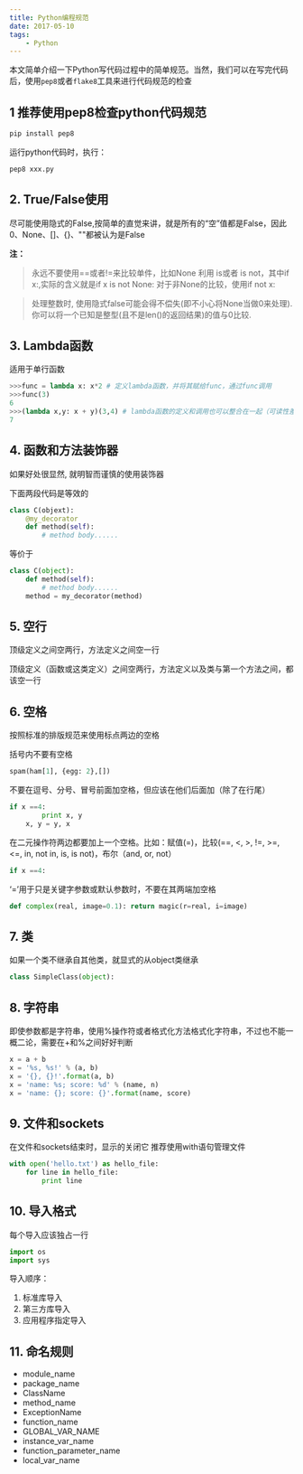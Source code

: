 ```yaml
---
title: Python编程规范
date: 2017-05-10
tags:
    - Python
---
```


本文简单介绍一下Python写代码过程中的简单规范。当然，我们可以在写完代码后，使用`pep8`或者`flake8`工具来进行代码规范的检查

<!-- more -->

## 1 推荐使用pep8检查python代码规范
```python
pip install pep8
```
运行python代码时，执行：

```python
pep8 xxx.py
```
## 2. True/False使用
尽可能使用隐式的False,按简单的直觉来讲，就是所有的“空”值都是False，因此0、None、[]、{}、""都被认为是False

**注：**
>永远不要使用==或者!=来比较单件，比如None 利用 is或者 is not，其中if x:,实际的含义就是if x is not None: 对于非None的比较，使用if not x:

>处理整数时, 使用隐式false可能会得不偿失(即不小心将None当做0来处理). 你可以将一个已知是整型(且不是len()的返回结果)的值与0比较.

## 3. Lambda函数
适用于单行函数

```python
>>>func = lambda x: x*2 # 定义lambda函数，并将其赋给func，通过func调用
>>>func(3)
6
>>>(lambda x,y: x + y)(3,4) # lambda函数的定义和调用也可以整合在一起（可读性差）
7
```

## 4. 函数和方法装饰器
如果好处很显然, 就明智而谨慎的使用装饰器

下面两段代码是等效的

```python
class C(objext):
    @my_decorator
    def method(self):
    	# method body......
```
等价于
```python
class C(object):
	def method(self):
    	# method body......
    method = my_decorator(method)
```
## 5. 空行
顶级定义之间空两行，方法定义之间空一行

顶级定义（函数或这类定义）之间空两行，方法定义以及类与第一个方法之间，都该空一行

## 6. 空格
按照标准的排版规范来使用标点两边的空格

括号内不要有空格

```python
spam(ham[1], {egg: 2},[])
```
不要在逗号、分号、冒号前面加空格，但应该在他们后面加（除了在行尾）

```python
if x ==4:
        print x, y
    x, y = y, x
```
在二元操作符两边都要加上一个空格。比如：赋值(=)，比较(==, <, >, !=, >=, <=, in, not in, is, is not)，布尔（and, or, not）


```python
if x ==4:
```

‘=’用于只是关键字参数或默认参数时，不要在其两端加空格

```python
def complex(real, image=0.1): return magic(r=real, i=image)
```
## 7. 类
如果一个类不继承自其他类，就显式的从object类继承

```python
class SimpleClass(object):
```

## 8. 字符串
即使参数都是字符串，使用%操作符或者格式化方法格式化字符串，不过也不能一概二论，需要在+和%之间好好判断

```python
x = a + b
x = '%s, %s!' % (a, b)
x = '{}, {}!'.format(a, b)
x = 'name: %s; score: %d' % (name, n)
x = 'name: {}; score: {}'.format(name, score)
```

## 9. 文件和sockets
在文件和sockets结束时，显示的关闭它
推荐使用with语句管理文件

```python
with open('hello.txt') as hello_file:
	for line in hello_file:
    	print line
```
## 10. 导入格式
每个导入应该独占一行

```python
import os
import sys
```
导入顺序：

1. 标准库导入
2. 第三方库导入
3. 应用程序指定导入
## 11. 命名规则

- module_name
- package_name
- ClassName
- method_name
- ExceptionName
- function_name
- GLOBAL_VAR_NAME
- instance_var_name
- function_parameter_name
- local_var_name

